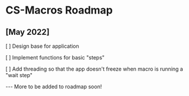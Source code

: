# CS-Macros Roadmap 

## \[May 2022\]

\[ ] Design base for application

\[ ] Implement functions for basic "steps"

\[ ] Add threading so that the app doesn't freeze when macro is running a "wait step"

--- More to be added to roadmap soon!
